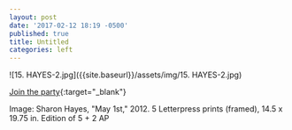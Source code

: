 ```yaml
---
layout: post
date: '2017-02-12 18:19 -0500'
published: true
title: Untitled
categories: left
---
```


![15. HAYES-2.jpg]({{site.baseurl}}/assets/img/15. HAYES-2.jpg)


[Join the party](https://www.facebook.com/events/604532113075419/){:target="_blank"}

Image: Sharon Hayes, "May 1st," 2012. 5 Letterpress prints (framed), 14.5 x 19.75 in. Edition of 5 + 2 AP
